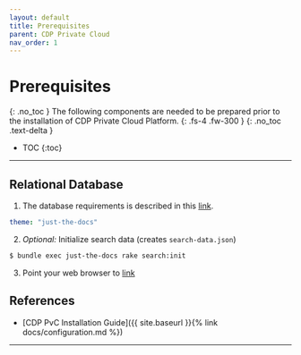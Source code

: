 ```yaml
---
layout: default
title: Prerequisites
parent: CDP Private Cloud
nav_order: 1
---
```


# Prerequisites
{: .no_toc }
The following components are needed to be prepared prior to the installation of CDP Private Cloud Platform.
{: .fs-4 .fw-300 }
{: .no_toc .text-delta }

- TOC
{:toc}

---

## Relational Database

1. The database requirements is described in this [link](https://docs.cloudera.com/cdp-private-cloud-base/7.1.7/installation/topics/cdpdc-database-requirements.html).
  ```yaml
  theme: "just-the-docs"
  ```

2. _Optional:_ Initialize search data (creates `search-data.json`)
  ```bash
  $ bundle exec just-the-docs rake search:init
  ```


3. Point your web browser to [link](https://docs.cloudera.com/cdp-private-cloud-base/7.1.7/installation/topics/cdpdc-database-requirements.html)



## References

- [CDP PvC Installation Guide]({{ site.baseurl }}{% link docs/configuration.md %})

---

